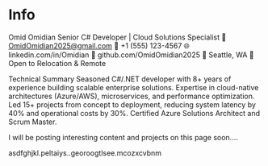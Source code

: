 # Info
Omid Omidian
Senior C# Developer | Cloud Solutions Specialist
📧 OmidOmidian2025@gmail.com
📱 +1 (555) 123-4567
🌐 linkedin.com/in/Omidian
🐙 github.com/OmidOmidian2025
📍 Seattle, WA
📌 Open to Relocation & Remote

Technical Summary
Seasoned C#/.NET developer with 8+ years of experience building scalable enterprise solutions. Expertise in cloud-native architectures (Azure/AWS), microservices, and performance optimization. Led 15+ projects from concept to deployment, reducing system latency by 40% and operational costs by 30%. Certified Azure Solutions Architect and Scrum Master.

I will be posting interesting content and projects on this page soon....

asdfghjkl.peltaiys..georoogtlsee.mcozxcvbnm
